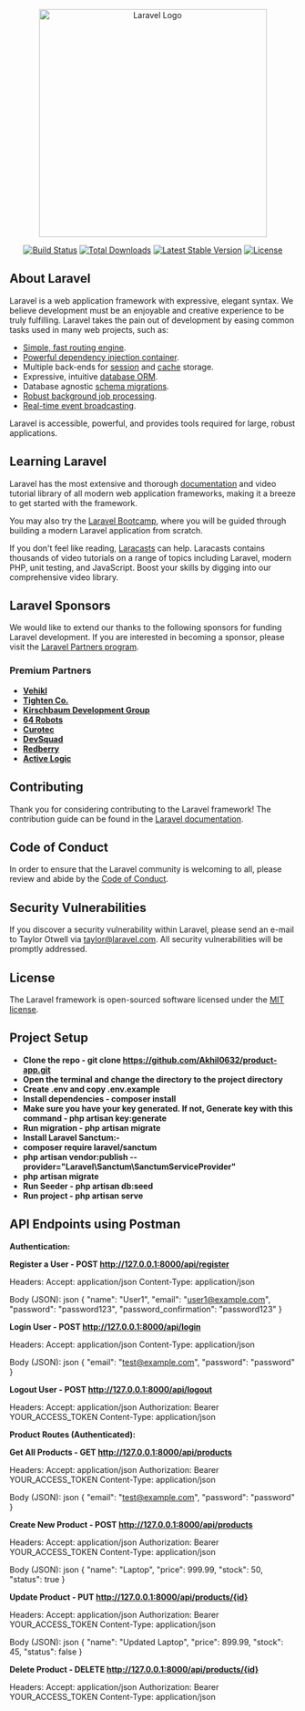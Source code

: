 <p align="center"><a href="https://laravel.com" target="_blank"><img src="https://raw.githubusercontent.com/laravel/art/master/logo-lockup/5%20SVG/2%20CMYK/1%20Full%20Color/laravel-logolockup-cmyk-red.svg" width="400" alt="Laravel Logo"></a></p>

<p align="center">
<a href="https://github.com/laravel/framework/actions"><img src="https://github.com/laravel/framework/workflows/tests/badge.svg" alt="Build Status"></a>
<a href="https://packagist.org/packages/laravel/framework"><img src="https://img.shields.io/packagist/dt/laravel/framework" alt="Total Downloads"></a>
<a href="https://packagist.org/packages/laravel/framework"><img src="https://img.shields.io/packagist/v/laravel/framework" alt="Latest Stable Version"></a>
<a href="https://packagist.org/packages/laravel/framework"><img src="https://img.shields.io/packagist/l/laravel/framework" alt="License"></a>
</p>

## About Laravel

Laravel is a web application framework with expressive, elegant syntax. We believe development must be an enjoyable and creative experience to be truly fulfilling. Laravel takes the pain out of development by easing common tasks used in many web projects, such as:

- [Simple, fast routing engine](https://laravel.com/docs/routing).
- [Powerful dependency injection container](https://laravel.com/docs/container).
- Multiple back-ends for [session](https://laravel.com/docs/session) and [cache](https://laravel.com/docs/cache) storage.
- Expressive, intuitive [database ORM](https://laravel.com/docs/eloquent).
- Database agnostic [schema migrations](https://laravel.com/docs/migrations).
- [Robust background job processing](https://laravel.com/docs/queues).
- [Real-time event broadcasting](https://laravel.com/docs/broadcasting).

Laravel is accessible, powerful, and provides tools required for large, robust applications.

## Learning Laravel

Laravel has the most extensive and thorough [documentation](https://laravel.com/docs) and video tutorial library of all modern web application frameworks, making it a breeze to get started with the framework.

You may also try the [Laravel Bootcamp](https://bootcamp.laravel.com), where you will be guided through building a modern Laravel application from scratch.

If you don't feel like reading, [Laracasts](https://laracasts.com) can help. Laracasts contains thousands of video tutorials on a range of topics including Laravel, modern PHP, unit testing, and JavaScript. Boost your skills by digging into our comprehensive video library.

## Laravel Sponsors

We would like to extend our thanks to the following sponsors for funding Laravel development. If you are interested in becoming a sponsor, please visit the [Laravel Partners program](https://partners.laravel.com).

### Premium Partners

- **[Vehikl](https://vehikl.com/)**
- **[Tighten Co.](https://tighten.co)**
- **[Kirschbaum Development Group](https://kirschbaumdevelopment.com)**
- **[64 Robots](https://64robots.com)**
- **[Curotec](https://www.curotec.com/services/technologies/laravel/)**
- **[DevSquad](https://devsquad.com/hire-laravel-developers)**
- **[Redberry](https://redberry.international/laravel-development/)**
- **[Active Logic](https://activelogic.com)**

## Contributing

Thank you for considering contributing to the Laravel framework! The contribution guide can be found in the [Laravel documentation](https://laravel.com/docs/contributions).

## Code of Conduct

In order to ensure that the Laravel community is welcoming to all, please review and abide by the [Code of Conduct](https://laravel.com/docs/contributions#code-of-conduct).

## Security Vulnerabilities

If you discover a security vulnerability within Laravel, please send an e-mail to Taylor Otwell via [taylor@laravel.com](mailto:taylor@laravel.com). All security vulnerabilities will be promptly addressed.

## License

The Laravel framework is open-sourced software licensed under the [MIT license](https://opensource.org/licenses/MIT).

## Project Setup

- **Clone the repo - git clone https://github.com/Akhil0632/product-app.git**
- **Open the terminal and change the directory to the project directory**
- **Create .env and copy .env.example**
- **Install dependencies - composer install**
- **Make sure you have your key generated. If not, Generate key with this command - php artisan key:generate**
- **Run migration - php artisan migrate**
- **Install Laravel Sanctum:-**
-   **composer require laravel/sanctum**
-   **php artisan vendor:publish --provider="Laravel\Sanctum\SanctumServiceProvider"**
-   **php artisan migrate**
- **Run Seeder - php artisan db:seed**
- **Run project - php artisan serve**

## API Endpoints using Postman

**Authentication:**

**Register a User - POST http://127.0.0.1:8000/api/register**

Headers:
Accept: application/json
Content-Type: application/json

Body (JSON):
json
{
  "name": "User1",
  "email": "user1@example.com",
  "password": "password123",
  "password_confirmation": "password123"
}

**Login User - POST http://127.0.0.1:8000/api/login**

Headers:
Accept: application/json
Content-Type: application/json

Body (JSON):
json
{
  "email": "test@example.com",
  "password": "password"
}

**Logout User - POST http://127.0.0.1:8000/api/logout**

Headers:
Accept: application/json
Authorization: Bearer YOUR_ACCESS_TOKEN
Content-Type: application/json

**Product Routes (Authenticated):**

**Get All Products - GET http://127.0.0.1:8000/api/products**

Headers:
Accept: application/json
Authorization: Bearer YOUR_ACCESS_TOKEN
Content-Type: application/json

Body (JSON):
json
{
  "email": "test@example.com",
  "password": "password"
}

**Create New Product - POST http://127.0.0.1:8000/api/products**

Headers:
Accept: application/json
Authorization: Bearer YOUR_ACCESS_TOKEN
Content-Type: application/json

Body (JSON):
json
{
  "name": "Laptop",
  "price": 999.99,
  "stock": 50,
  "status": true
}

**Update Product - PUT http://127.0.0.1:8000/api/products/{id}**

Headers:
Accept: application/json
Authorization: Bearer YOUR_ACCESS_TOKEN
Content-Type: application/json

Body (JSON):
json
{
  "name": "Updated Laptop",
  "price": 899.99,
  "stock": 45,
  "status": false
}

**Delete Product - DELETE http://127.0.0.1:8000/api/products/{id}**

Headers:
Accept: application/json
Authorization: Bearer YOUR_ACCESS_TOKEN
Content-Type: application/json
